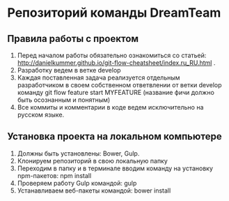 # Репозиторий команды DreamTeam

## Правила работы с проектом
  1. Перед началом работы обязательно ознакомиться со статьей: http://danielkummer.github.io/git-flow-cheatsheet/index.ru_RU.html .
  2. Разработку ведем в ветке develop
  3. Каждая поставленная задача реализуется отдельным разработчиком в своем собственном ответвлении от ветки develop команду git flow feature start MYFEATURE (название фичи должно быть осознанным и понятным)
  4. Все коммиты и комментарии в коде ведем исключительно на русском языке.

## Установка проекта на локальном компьютере
  1. Должны быть установлены: Bower, Gulp.
  2. Клонируем репозиторий в свою локальную папку
  3. Переходим в папку и в терминале вводим команду на установку npm-пакетов: npm install
  4. Проверяем работу Gulp командой: gulp
  5. Устанавливаем веб-пакеты командой: bower install
